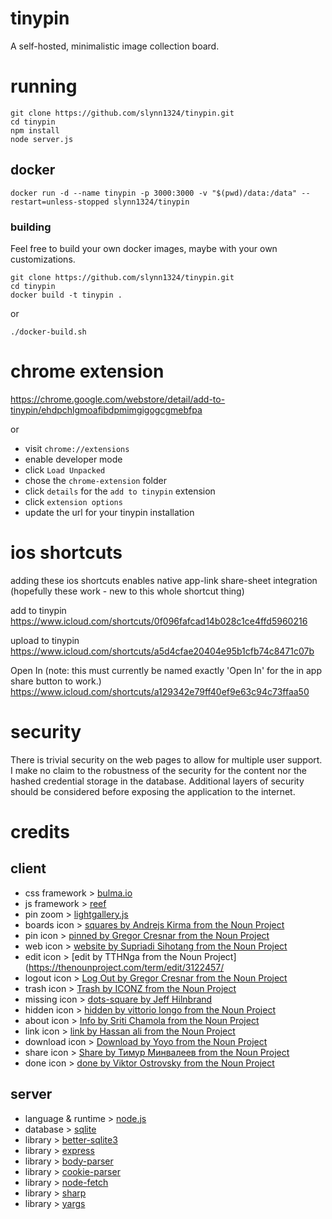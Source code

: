 # tinypin

A self-hosted, minimalistic image collection board.  

# running

```
git clone https://github.com/slynn1324/tinypin.git
cd tinypin
npm install
node server.js
```

## docker
```
docker run -d --name tinypin -p 3000:3000 -v "$(pwd)/data:/data" --restart=unless-stopped slynn1324/tinypin
```

### building
Feel free to build your own docker images, maybe with your own customizations. 

```
git clone https://github.com/slynn1324/tinypin.git
cd tinypin
docker build -t tinypin .
```
or
```
./docker-build.sh
```

# chrome extension

https://chrome.google.com/webstore/detail/add-to-tinypin/ehdpchlgmoafibdpmimgigogcgmebfpa

or 

- visit `chrome://extensions`
- enable developer mode
- click `Load Unpacked`
- chose the `chrome-extension` folder
- click `details` for the `add to tinypin` extension
- click `extension options`
- update the url for your tinypin installation


# ios shortcuts

adding these ios shortcuts enables native app-link share-sheet integration
(hopefully these work - new to this whole shortcut thing)

add to tinypin
https://www.icloud.com/shortcuts/0f096fafcad14b028c1ce4ffd5960216

upload to tinypin
https://www.icloud.com/shortcuts/a5d4cfae20404e95b1cfb74c8471c07b

Open In (note: this must currently be named exactly 'Open In' for the in app share button to work.)
https://www.icloud.com/shortcuts/a129342e79ff40ef9e63c94c73ffaa50



# security

There is trivial security on the web pages to allow for multiple user support.  I make no claim to the robustness of the security for the content nor the hashed credential storage in the database.  Additional layers of security should be considered before exposing the application to the internet.  

# credits

## client

- css framework > [bulma.io](https://www.bulma.io)
- js framework > [reef](https://reefjs.com)
- pin zoom > [lightgallery.js](https://sachinchoolur.github.io/lightgallery.js/)
- boards icon > [squares by Andrejs Kirma from the Noun Project](https://thenounproject.com/term/squares/1160031/)
- pin icon > [pinned by Gregor Cresnar from the Noun Project](https://thenounproject.com/term/pinned/1560993/)
- web icon > [website by Supriadi Sihotang from the Noun Project](https://thenounproject.com/term/website/2868662/)
- edit icon > [edit by TTHNga from the Noun Project](https://thenounproject.com/term/edit/3122457/
- logout icon > [Log Out by Gregor Cresnar from the Noun Project](https://thenounproject.com/term/log-out/3556472/)
- trash icon > [Trash by ICONZ from the Noun Project](https://thenounproject.com/term/trash/2449397/)
- missing icon > [dots-square by Jeff Hilnbrand](https://materialdesignicons.com/icon/dots-square)
- hidden icon > [hidden by vittorio longo from the Noun Project](https://thenounproject.com/term/hidden/3543981/)
- about icon > [Info by Sriti Chamola from the Noun Project](https://thenounproject.com/term/info/3495259/)
- link icon > [link by Hassan ali from the Noun Project](https://thenounproject.com/term/link/1880307/)
- download icon > [Download by Yoyo from the Noun Project](https://thenounproject.com/term/download/2120379/)
- share icon > [Share by Тимур Минвалеев from the Noun Project](https://thenounproject.com/term/share/1058858/)
- done icon > [done by Viktor Ostrovsky from the Noun Project](https://thenounproject.com/term/done/587164/)

## server

- language & runtime > [node.js](https://nodejs.org/)
- database > [sqlite](https://www.sqlite.org/index.html)
- library > [better-sqlite3](https://www.npmjs.com/package/better-sqlite3)
- library > [express](https://www.npmjs.com/package/express)
- library > [body-parser](https://www.npmjs.com/package/body-parser)
- library > [cookie-parser](https://www.npmjs.com/package/cookie-parser)
- library > [node-fetch](https://www.npmjs.com/package/node-fetch)
- library > [sharp](https://www.npmjs.com/package/sharp)
- library > [yargs](https://www.npmjs.com/package/yargs)
